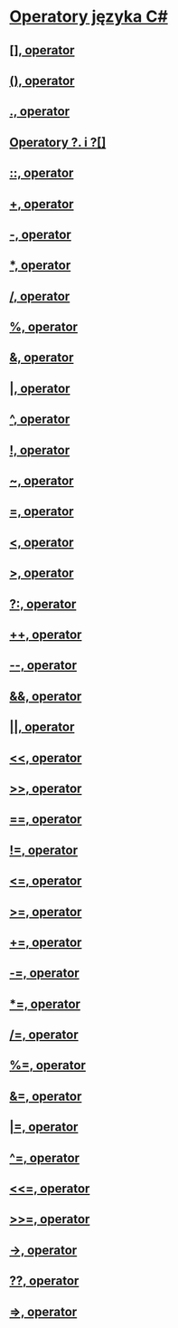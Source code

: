 # [Operatory języka C#](index.md)
## [[], operator](index-operator.md)
## [(), operator](invocation-operator.md)
## [., operator](member-access-operator.md)
## [Operatory ?. i ?[]](null-conditional-operators.md)
## [::, operator](namespace-alias-qualifer.md)
## [+, operator](addition-operator.md)
## [-, operator](subtraction-operator.md)
## [*, operator](multiplication-operator.md)
## [/, operator](division-operator.md)
## [%, operator](modulus-operator.md)
## [&, operator](and-operator.md)
## [|, operator](or-operator.md)
## [^, operator](xor-operator.md)
## [!, operator](logical-negation-operator.md)
## [~, operator](bitwise-complement-operator.md)
## [=, operator](assignment-operator.md)
## [<, operator](less-than-operator.md)
## [>, operator](greater-than-operator.md)
## [?:, operator](conditional-operator.md)
## [++, operator](increment-operator.md)
## [--, operator](decrement-operator.md)
## [&&, operator](conditional-and-operator.md)
## [||, operator](conditional-or-operator.md)
## [<<, operator](left-shift-operator.md)
## [>>, operator](right-shift-operator.md)
## [==, operator](equality-comparison-operator.md)
## [!=, operator](not-equal-operator.md)
## [<=, operator](less-than-equal-operator.md)
## [>=, operator](greater-than-equal-operator.md)
## [+=, operator](addition-assignment-operator.md)
## [-=, operator](subtraction-assignment-operator.md)
## [*=, operator](multiplication-assignment-operator.md)
## [/=, operator](division-assignment-operator.md)
## [%=, operator](modulus-assignment-operator.md)
## [&=, operator](and-assignment-operator.md)
## [|=, operator](or-assignment-operator.md)
## [^=, operator](xor-assignment-operator.md)
## [<<=, operator](left-shift-assignment-operator.md)
## [>>=, operator](right-shift-assignment-operator.md)
## [->, operator](dereference-operator.md)
## [??, operator](null-conditional-operator.md)
## [=>, operator](lambda-operator.md)
